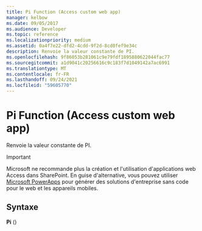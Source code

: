 ```yaml
---
title: Pi Function (Access custom web app)
manager: kelbow
ms.date: 09/05/2017
ms.audience: Developer
ms.topic: reference
ms.localizationpriority: medium
ms.assetid: 0a4f7e22-dfd2-4cdd-9f2d-8cd0fef9e34c
description: Renvoie la valeur constante de PI.
ms.openlocfilehash: 9f86053b281061c9e79fdf1895880622044fac77
ms.sourcegitcommit: a1d9041c20256616c9c183f7d1049142a7ac6991
ms.translationtype: MT
ms.contentlocale: fr-FR
ms.lasthandoff: 09/24/2021
ms.locfileid: "59605770"
---
```

# <a name="pi-function-access-custom-web-app"></a>Pi Function (Access custom web app)

Renvoie la valeur constante de PI.
  
> [!IMPORTANT]
> Microsoft ne recommande plus la création et l'utilisation d'applications web Access dans SharePoint. En guise d'alternative, vous pouvez utiliser [Microsoft PowerApps](https://powerapps.microsoft.com/en-us/) pour générer des solutions d'entreprise sans code pour le web et les appareils mobiles. 
  
## <a name="syntax"></a>Syntaxe

 **Pi** () 
  


